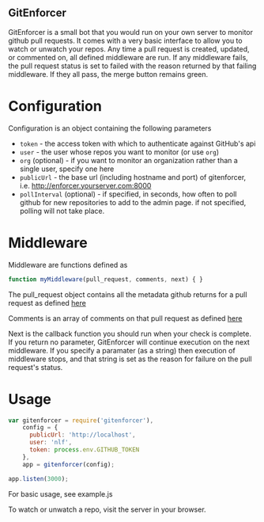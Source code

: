 GitEnforcer
-----------

GitEnforcer is a small bot that you would run on your own server to monitor github pull requests. It comes with a very basic interface to allow you to watch or unwatch your repos. Any time a pull request is created, updated, or commented on, all defined middleware are run. If any middleware fails, the pull request status is set to failed with the reason returned by that failing middleware. If they all pass, the merge button remains green.

Configuration
=============

Configuration is an object containing the following parameters
* `token` - the access token with which to authenticate against GitHub's api
* `user` - the user whose repos you want to monitor (or use `org`)
* `org` (optional) - if you want to monitor an organization rather than a single user, specify one here
* `publicUrl` - the base url (including hostname and port) of gitenforcer, i.e. http://enforcer.yourserver.com:8000
* `pollInterval` (optional) - if specified, in seconds, how often to poll github for new repositories to add to the admin page. if not specified, polling will not take place.

Middleware
==========

Middleware are functions defined as

```javascript
function myMiddleware(pull_request, comments, next) { }
```

The pull_request object contains all the metadata github returns for a pull request as defined [here](http://developer.github.com/v3/pulls/#get-a-single-pull-request)

Comments is an array of comments on that pull request as defined [here](http://developer.github.com/v3/issues/comments/#list-comments-on-an-issue)

Next is the callback function you should run when your check is complete. If you return no parameter, GitEnforcer will continue execution on the next middleware. If you specify a paramater (as a string) then execution of middleware stops, and that string is set as the reason for failure on the pull request's status.

Usage
=====

```javascript
var gitenforcer = require('gitenforcer'),
    config = {
      publicUrl: 'http://localhost',
      user: 'nlf',
      token: process.env.GITHUB_TOKEN
    },
    app = gitenforcer(config);

app.listen(3000);
```

For basic usage, see example.js

To watch or unwatch a repo, visit the server in your browser.
